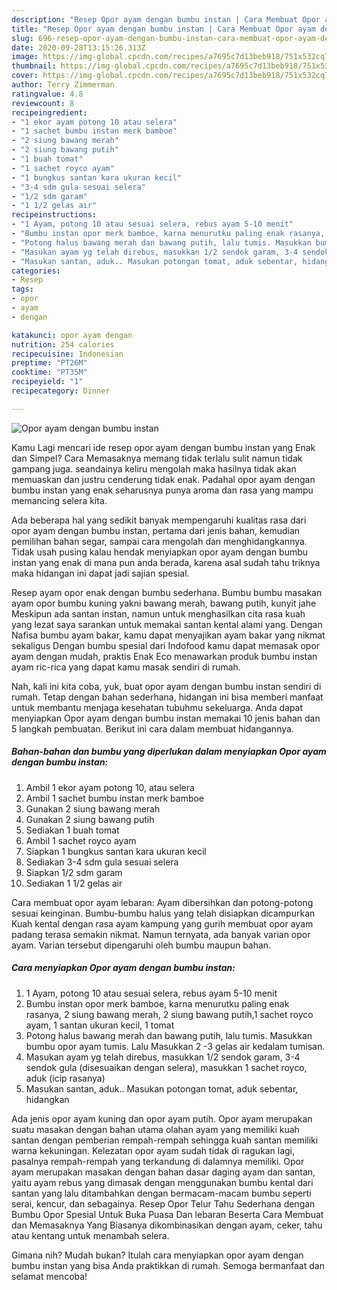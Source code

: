 ```yaml
---
description: "Resep Opor ayam dengan bumbu instan | Cara Membuat Opor ayam dengan bumbu instan Yang Bisa Manjain Lidah"
title: "Resep Opor ayam dengan bumbu instan | Cara Membuat Opor ayam dengan bumbu instan Yang Bisa Manjain Lidah"
slug: 696-resep-opor-ayam-dengan-bumbu-instan-cara-membuat-opor-ayam-dengan-bumbu-instan-yang-bisa-manjain-lidah
date: 2020-09-28T13:15:26.313Z
image: https://img-global.cpcdn.com/recipes/a7695c7d13beb918/751x532cq70/opor-ayam-dengan-bumbu-instan-foto-resep-utama.jpg
thumbnail: https://img-global.cpcdn.com/recipes/a7695c7d13beb918/751x532cq70/opor-ayam-dengan-bumbu-instan-foto-resep-utama.jpg
cover: https://img-global.cpcdn.com/recipes/a7695c7d13beb918/751x532cq70/opor-ayam-dengan-bumbu-instan-foto-resep-utama.jpg
author: Terry Zimmerman
ratingvalue: 4.8
reviewcount: 8
recipeingredient:
- "1 ekor ayam potong 10 atau selera"
- "1 sachet bumbu instan merk bamboe"
- "2 siung bawang merah"
- "2 siung bawang putih"
- "1 buah tomat"
- "1 sachet royco ayam"
- "1 bungkus santan kara ukuran kecil"
- "3-4 sdm gula sesuai selera"
- "1/2 sdm garam"
- "1 1/2 gelas air"
recipeinstructions:
- "1 Ayam, potong 10 atau sesuai selera, rebus ayam 5-10 menit"
- "Bumbu instan opor merk bamboe, karna menurutku paling enak rasanya, 2 siung bawang merah, 2 siung bawang putih,1 sachet royco ayam, 1 santan ukuran kecil, 1 tomat"
- "Potong halus bawang merah dan bawang putih, lalu tumis. Masukkan bumbu opor ayam tumis. Lalu Masukkan 2 -3 gelas air kedalam tumisan."
- "Masukan ayam yg telah direbus, masukkan 1/2 sendok garam, 3-4 sendok gula (disesuaikan dengan selera), masukkan 1 sachet royco, aduk (icip rasanya)"
- "Masukan santan, aduk.. Masukan potongan tomat, aduk sebentar, hidangkan"
categories:
- Resep
tags:
- opor
- ayam
- dengan

katakunci: opor ayam dengan 
nutrition: 254 calories
recipecuisine: Indonesian
preptime: "PT26M"
cooktime: "PT35M"
recipeyield: "1"
recipecategory: Dinner

---
```



![Opor ayam dengan bumbu instan](https://img-global.cpcdn.com/recipes/a7695c7d13beb918/751x532cq70/opor-ayam-dengan-bumbu-instan-foto-resep-utama.jpg)

Kamu Lagi mencari ide resep opor ayam dengan bumbu instan yang Enak dan Simpel? Cara Memasaknya memang tidak terlalu sulit namun tidak gampang juga. seandainya keliru mengolah maka hasilnya tidak akan memuaskan dan justru cenderung tidak enak. Padahal opor ayam dengan bumbu instan yang enak seharusnya punya aroma dan rasa yang mampu memancing selera kita.

Ada beberapa hal yang sedikit banyak mempengaruhi kualitas rasa dari opor ayam dengan bumbu instan, pertama dari jenis bahan, kemudian pemilihan bahan segar, sampai cara mengolah dan menghidangkannya. Tidak usah pusing kalau hendak menyiapkan opor ayam dengan bumbu instan yang enak di mana pun anda berada, karena asal sudah tahu triknya maka hidangan ini dapat jadi sajian spesial.

Resep ayam opor enak dengan bumbu sederhana. Bumbu bumbu masakan ayam opor bumbu kuning yakni bawang merah, bawang putih, kunyit jahe Meskipun ada santan instan, namun untuk menghasilkan cita rasa kuah yang lezat saya sarankan untuk memakai santan kental alami yang. Dengan Nafisa bumbu ayam bakar, kamu dapat menyajikan ayam bakar yang nikmat sekaligus Dengan bumbu spesial dari Indofood kamu dapat memasak opor ayam dengan mudah, praktis Enak Eco menawarkan produk bumbu instan ayam ric-rica yang dapat kamu masak sendiri di rumah.


Nah, kali ini kita coba, yuk, buat opor ayam dengan bumbu instan sendiri di rumah. Tetap dengan bahan sederhana, hidangan ini bisa memberi manfaat untuk membantu menjaga kesehatan tubuhmu sekeluarga. Anda dapat menyiapkan Opor ayam dengan bumbu instan memakai 10 jenis bahan dan 5 langkah pembuatan. Berikut ini cara dalam membuat hidangannya.

<!--inarticleads1-->

##### Bahan-bahan dan bumbu yang diperlukan dalam menyiapkan Opor ayam dengan bumbu instan:

1. Ambil 1 ekor ayam potong 10, atau selera
1. Ambil 1 sachet bumbu instan merk bamboe
1. Gunakan 2 siung bawang merah
1. Gunakan 2 siung bawang putih
1. Sediakan 1 buah tomat
1. Ambil 1 sachet royco ayam
1. Siapkan 1 bungkus santan kara ukuran kecil
1. Sediakan 3-4 sdm gula sesuai selera
1. Siapkan 1/2 sdm garam
1. Sediakan 1 1/2 gelas air


Cara membuat opor ayam lebaran: Ayam dibersihkan dan potong-potong sesuai keinginan. Bumbu-bumbu halus yang telah disiapkan dicampurkan Kuah kental dengan rasa ayam kampung yang gurih membuat opor ayam padang terasa semakin nikmat. Namun ternyata, ada banyak varian opor ayam. Varian tersebut dipengaruhi oleh bumbu maupun bahan. 

<!--inarticleads2-->

##### Cara menyiapkan Opor ayam dengan bumbu instan:

1. 1 Ayam, potong 10 atau sesuai selera, rebus ayam 5-10 menit
1. Bumbu instan opor merk bamboe, karna menurutku paling enak rasanya, 2 siung bawang merah, 2 siung bawang putih,1 sachet royco ayam, 1 santan ukuran kecil, 1 tomat
1. Potong halus bawang merah dan bawang putih, lalu tumis. Masukkan bumbu opor ayam tumis. Lalu Masukkan 2 -3 gelas air kedalam tumisan.
1. Masukan ayam yg telah direbus, masukkan 1/2 sendok garam, 3-4 sendok gula (disesuaikan dengan selera), masukkan 1 sachet royco, aduk (icip rasanya)
1. Masukan santan, aduk.. Masukan potongan tomat, aduk sebentar, hidangkan


Ada jenis opor ayam kuning dan opor ayam putih. Opor ayam merupakan suatu masakan dengan bahan utama olahan ayam yang memiliki kuah santan dengan pemberian rempah-rempah sehingga kuah santan memiliki warna kekuningan. Kelezatan opor ayam sudah tidak di ragukan lagi, pasalnya rempah-rempah yang terkandung di dalamnya memiliki. Opor ayam merupakan masakan dengan bahan dasar daging ayam dan santan, yaitu ayam rebus yang dimasak dengan menggunakan bumbu kental dari santan yang lalu ditambahkan dengan bermacam-macam bumbu seperti serai, kencur, dan sebagainya. Resep Opor Telur Tahu Sederhana dengan Bumbu Opor Spesial Untuk Buka Puasa Dan lebaran Beserta Cara Membuat dan Memasaknya Yang Biasanya dikombinasikan dengan ayam, ceker, tahu atau kentang untuk menambah selera. 

Gimana nih? Mudah bukan? Itulah cara menyiapkan opor ayam dengan bumbu instan yang bisa Anda praktikkan di rumah. Semoga bermanfaat dan selamat mencoba!
